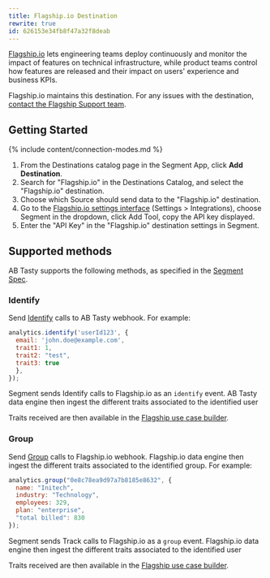 ```yaml
---
title: Flagship.io Destination
rewrite: true
id: 626153e34fb8f47a32f8deab
---
```


[Flagship.io](https://www.Flagship.io/?utm_source=segmentio&utm_medium=docs&utm_campaign=partners) lets engineering teams deploy continuously and monitor the impact of features on technical infrastructure, while product teams control how features are released and their impact on users' experience and business KPIs.

Flagship.io maintains this destination. For any issues with the destination, [contact the Flagship Support team](mailto:support@flagship.io).

## Getting Started

{% include content/connection-modes.md %} 

1. From the Destinations catalog page in the Segment App, click **Add Destination**.
2. Search for "Flagship.io" in the Destinations Catalog, and select the "Flagship.io" destination.
3. Choose which Source should send data to the "Flagship.io" destination.
4. Go to the [Flagship.io settings interface](https://app.flagship.io/env/c92t23fode700aontbvg/settings/integrations) (Settings > Integrations), choose Segment in the dropdown, click Add Tool, copy the API key displayed.
5. Enter the "API Key" in the "Flagship.io" destination settings in Segment.

## Supported methods

AB Tasty supports the following methods, as specified in the [Segment Spec](/docs/connections/spec).

### Identify

Send [Identify](/docs/connections/spec/identify) calls to AB Tasty webhook. For example:

```js
analytics.identify('userId123', {
  email: 'john.doe@example.com',
  trait1: 1,
  trait2: "test",
  trait3: true
  },    
});
```

Segment sends Identify calls to Flagship.io as an `identify` event. AB Tasty data engine then ingest the different traits associated to the identified user

Traits received are then available in the [Flagship use case builder](https://docs.developers.flagship.io/docs/getting-started-with-flagship#4-create-your-first-campaign-on-the-platform).


### Group

Send [Group](/docs/connections/spec/group) calls to Flagship.io webhook. Flagship.io data engine then ingest the different traits associated to the identified group. For example:

```js
analytics.group("0e8c78ea9d97a7b8185e8632", {
  name: "Initech",
  industry: "Technology",
  employees: 329,
  plan: "enterprise",
  "total billed": 830
});
```

Segment sends Track calls to Flagship.io as a `group` event. Flagship.io data engine then ingest the different traits associated to the identified user

Traits received are then available in the [Flagship use case builder](https://docs.developers.flagship.io/docs/getting-started-with-flagship#4-create-your-first-campaign-on-the-platform).
